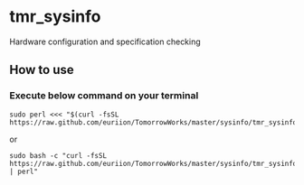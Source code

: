 tmr_sysinfo
===========
Hardware configuration and specification checking

## How to use

### Execute below command on your terminal
<pre><code>sudo perl &lt;&lt;&lt; "$(curl -fsSL https://raw.github.com/euriion/TomorrowWorks/master/sysinfo/tmr_sysinfo)"
</code></pre>
or
<pre><code>sudo bash -c "curl -fsSL https://raw.github.com/euriion/TomorrowWorks/master/sysinfo/tmr_sysinfo | perl"
</code></pre>

